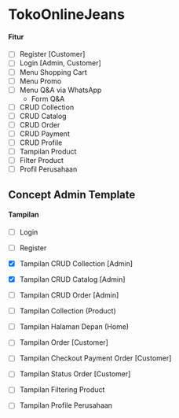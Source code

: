 # TokoOnlineJeans
#### Fitur
- [ ] Register [Customer] 
- [ ] Login [Admin, Customer]
- [ ] Menu Shopping Cart
- [ ] Menu Promo 
- [ ] Menu Q&A via WhatsApp
  - Form Q&A
- [ ] CRUD Collection
- [ ] CRUD Catalog 
- [ ] CRUD Order
- [ ] CRUD Payment
- [ ] CRUD Profile
- [ ] Tampilan Product
- [ ] Filter Product
- [ ] Profil Perusahaan

## Concept Admin Template
#### Tampilan
 - [ ] Login
 - [ ] Register
 - [X] Tampilan CRUD Collection [Admin]
 - [X] Tampilan CRUD Catalog [Admin]
 - [ ] Tampilan CRUD Order [Admin]
 - [ ] Tampilan Collection (Product) 
 - [ ] Tampilan Halaman Depan (Home)
 - [ ] Tampilan Order [Customer]
 - [ ] Tampilan Checkout Payment Order [Customer]
 - [ ] Tampilan Status Order [Customer]
 - [ ] Tampilan Filtering Product
 - [ ] Tampilan Profile Perusahaan 

